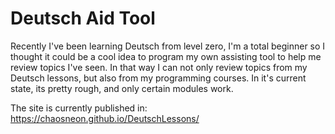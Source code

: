 # Deutsch Aid Tool
Recently I've been learning Deutsch from level zero, I'm a total beginner so I thought it could be a cool idea to program my own assisting tool to help me review topics I've seen.
In that way I can not only review topics from my Deutsch lessons, but also from my programming courses.
In it's current state, its pretty rough, and only certain modules work.

The site is currently published in:
https://chaosneon.github.io/DeutschLessons/

